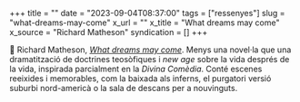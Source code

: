 +++
title = ""
date = "2023-09-04T08:37:00"
tags = ["ressenyes"]
slug = "what-dreams-may-come"
x_url = ""
x_title = "What dreams may come"
x_source = "Richard Matheson"
syndication = []
+++

📖 Richard Matheson, *[What dreams may come](https://en.wikipedia.org/wiki/What_Dreams_May_Come_%28Matheson_novel%29)*. Menys una novel·la que una dramatització de doctrines teosòfiques i *new age* sobre la vida després de la vida, inspirada parcialment en la *Divina Comèdia*. Conté escenes reeixides i memorables, com la baixada als inferns, el purgatori versió suburbi nord-americà o la sala de descans per a nouvinguts.
